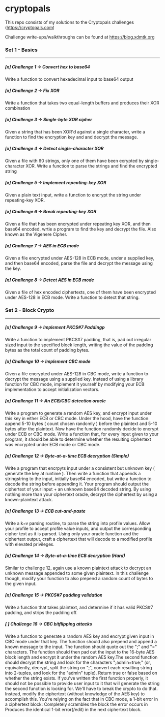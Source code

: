 # cryptopals
This repo consists of my solutions to the Cryptopals challenges (https://cryptopals.com)

Challenge write-ups/walkthroughs can be found at https://blog.xdmtk.org

### Set 1 - Basics
---

##### [x] Challenge 1 -> Convert hex to base64
Write a function to convert hexadecimal input to base64 output

##### [x] Challenge 2 -> Fix XOR
Write a function that takes two equal-length buffers and produces their XOR combination

##### [x] Challenge 3 -> Single-byte XOR cipher
Given a string that has been XOR'd against a single character, write a function to find the encryption key and and decrypt the message.

##### [x] Challenge 4 -> Detect single-character XOR
Given a file with 60 strings, only one of them have been ecrypted by single-character XOR. Write a function to parse the strings and find the encrypted string  

##### [x] Challenge 5 -> Implement repeating-key XOR
Given a plain text input, write a function to encrypt the string under repeating-key XOR. 

##### [x] Challenge 6 -> Break repeating-key XOR
Given a file that has been encrypted under repeating key XOR, and then base64 encoded, wrtie a program to find the key and decrypt the file. Also known as the Vigenere Cipher.

##### [x] Challenge 7 -> AES in ECB mode
Given a file encrypted under AES-128 in ECB mode, under a supplied key, and then base64 encoded, parse the file and decrypt the message using the key. 

##### [x] Challenge 8 -> Detect AES in ECB mode
Given a file of hex encoded ciphertexts, one of them have been encrypted under AES-128 in ECB mode. Write a function to detect that string. 



### Set 2 - Block Crypto 
---

##### [x] Challenge 9 -> Implement PKCS#7 Paddingp
Write a function to implement PKCS#7 padding, that is, pad out irregular sized input to the specified block length, writing the value of the padding bytes as the total count of padding bytes. 

##### [x] Challenge 10 -> Implement CBC mode
Given a file encrypted under AES-128 in CBC mode, write a function to decrypt the message using a supplied key. Instead of using a library function for CBC mode, implement it yourself by modifying your ECB implementation to accept initialization vectors.

##### [x] Challenge 11 -> An ECB/CBC detection oracle
Write a program to generate a random AES key, and encrypt input under this key in either ECB or CBC mode. Under the hood, have the function append 5-10 bytes ( count chosen randomly ) before the plaintext and 5-10 bytes after the plaintext. Now have the function randomly decide to encrypt under ECB or CBC mode. Write a function that, for every input given to your program, it should be able to determine whether the resulting ciphertext was encrypted under ECB mode or CBC mode.

##### [x] Challenge 12 -> Byte-at-a-time ECB decryption (Simple)
Write a program that encrpyts input under a consistent but unknown key ( generate the key at runtime ). Then write a function that appends a stringstring to the input, initially base64 encoded, but write a function to decode the string before appending it. Your program should output the ciphertext of your input + an unknown base64 decoded string. By using nothing more than your ciphertext oracle, decrypt the ciphertext by using a known-plaintext attack. 

##### [x] Challenge 13 -> ECB cut-and-paste
Write a k=v parsing routine, to parse the string into profile values. Allow your profile to accept profile value inputs, and output the corresponding cipher text as it is parsed. Using only your oracle function and the ciphertext output, craft a ciphertext that will decode to a modified profile with elevated privileges.

##### [x] Challenge 14 -> Byte-at-a-time ECB decryption (Hard)
Similar to challenge 12, again use a known plaintext attack to decrypt an unknown message appended to some given plaintext. In this challenge though, modify your function to also prepend a random count of bytes to the given input.

##### [x] Challenge 15 -> PKCS#7 padding validation
Write a function that takes plaintext, and determine if it has valid PKCS#7 padding, and strips the padding off. 

##### [ ] Challenge 16 -> CBC bitflipping attacks
Write a function to generate a random AES key and encrypt given input in CBC mode under that key. The function should also prepend and append a known message to the input. The function should quote out the ";" and "=" characters.
The function should then pad out the input to the 16-byte AES block length and encrypt it under the random AES key.The second function should decrypt the string and look for the characters ";admin=true;" (or, equivalently, decrypt, split the string on ";", convert each resulting string into 2-tuples, and look for the "admin" tuple). Return true or false based on whether the string exists. If you've written the first function properly, it should not be possible to provide user input to it that will generate the string the second function is looking for. We'll have to break the crypto to do that. Instead, modify the ciphertext (without knowledge of the AES key) to accomplish this. You're relying on the fact that in CBC mode, a 1-bit error in a ciphertext block: 
Completely scrambles the block the error occurs in
Produces the identical 1-bit error(/edit) in the next ciphertext block.



